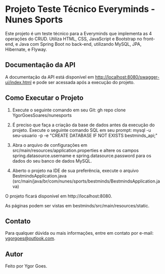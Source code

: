 # Projeto Teste Técnico Everyminds - Nunes Sports

Este projeto é um teste técnico para a Everyminds que implementa as 4 operações do CRUD. Utiliza HTML, CSS, JavaScript e Bootstrap no front-end, e Java com Spring Boot no back-end, utilizando MySQL, JPA, Hibernate, e Flyway.

## Documentação da API

A documentação da API está disponível em [http://localhost:8080/swagger-ui/index.html](http://localhost:8080/swagger-ui/index.html) e pode ser acessada após a execução do projeto.

## Como Executar o Projeto

1. Execute o seguinte comando em seu Git: 
gh repo clone YgorGoesSoares/nunesports

2. É preciso que faça a criação da base de dados antes da execução do projeto. Execute o seguinte comando SQL em seu prompt:
mysql -u seu-usuario -p -e "CREATE DATABASE IF NOT EXISTS bestminds_api;"

4. Abra o arquivo de configurações em src/main/resources/application.properties e altere os campos spring.datasource.username e spring.datasource.password para os dados do seu banco de dados MySQL.

5. Aberto o projeto na IDE de sua preferência, execute o arquivo BestmindsApplication.java (src/main/java/br/com/nunes/sports/bestminds/BestmindsApplication.java)

O projeto ficará disponível em http://localhost:8080.

As páginas podem ser vistas em bestminds/src/main/resources/static.

## Contato
Para qualquer dúvida ou mais informações, entre em contato por e-mail: ygorgoes@outlook.com.

## Autor
Feito por Ygor Goes.
